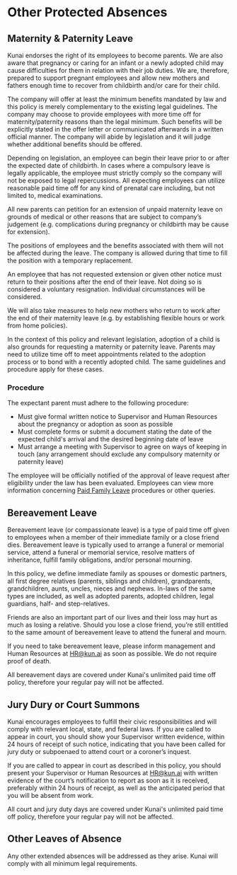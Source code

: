 # Other Protected Absences

## Maternity & Paternity Leave

Kunai endorses the right of its employees to become parents. We are also aware that pregnancy or caring for an infant or a newly adopted child may cause difficulties for them in relation with their job duties. We are, therefore, prepared to support pregnant employees and allow new mothers and fathers enough time to recover from childbirth and/or care for their child.

The company will offer at least the minimum benefits mandated by law and this policy is merely complementary to the existing legal guidelines. The company may choose to provide employees with more time off for maternity/paternity reasons than the legal minimum. Such benefits will be explicitly stated in the offer letter or communicated afterwards in a written official manner. The company will abide by legislation and it will judge whether additional benefits should be offered.

Depending on legislation, an employee can begin their leave prior to or after the expected date of childbirth. In cases where a compulsory leave is legally applicable, the employee must strictly comply so the company will not be exposed to legal repercussions. All expecting employees can utilize reasonable paid time off for any kind of prenatal care including, but not limited to, medical examinations.

All new parents can petition for an extension of unpaid maternity leave on grounds of medical or other reasons that are subject to company’s judgement (e.g. complications during pregnancy or childbirth may be cause for extension).

The positions of employees and the benefits associated with them will not be affected during the leave. The company is allowed during that time to fill the position with a temporary replacement.

An employee that has not requested extension or given other notice must return to their positions after the end of their leave. Not doing so is considered a voluntary resignation. Individual circumstances will be considered.

We will also take measures to help new mothers who return to work after the end of their maternity leave (e.g. by establishing flexible hours or work from home policies).

In the context of this policy and relevant legislation, adoption of a child is also grounds for requesting a maternity or paternity leave. Parents may need to utilize time off to meet appointments related to the adoption process or to bond with a recently adopted child. The same guidelines and procedure apply for these cases.

### Procedure

The expectant parent must adhere to the following procedure:

- Must give formal written notice to Supervisor and Human Resources about the pregnancy or adoption as soon as possible
- Must complete forms or submit a document stating the date of the expected child's arrival and the desired beginning date of leave
- Must arrange a meeting with Supervisor to agree on ways of keeping in touch (any arrangement should exclude any compulsory maternity or paternity leave)

The employee will be officially notified of the approval of leave request after eligibility under the law has been evaluated. Employees can view more information concerning [Paid Family Leave](https://www.edd.ca.gov/disability/paid_family_leave.htm) procedures or other queries.

## Bereavement Leave

Bereavement leave (or compassionate leave) is a type of paid time off given to employees when a member of their immediate family or a close friend dies. Bereavement leave is typically used to arrange a funeral or memorial service, attend a funeral or memorial service, resolve matters of inheritance, fulfill family obligations, and/or personal mourning.

In this policy, we define immediate family as spouses or domestic partners, all first degree relatives (parents, siblings and children), grandparents, grandchildren, aunts, uncles, nieces and nephews. In-laws of the same types are included, as well as adopted parents, adopted children, legal guardians, half- and step-relatives.

Friends are also an important part of our lives and their loss may hurt as much as losing a relative. Should you lose a close friend, you’re still entitled to the same amount of bereavement leave to attend the funeral and mourn.

If you need to take bereavement leave, please inform management and Human Resources at HR@kun.ai as soon as possible. We do not require proof of death.

All bereavement days are covered under Kunai's unlimited paid time off policy, therefore your regular pay will not be affected.

## Jury Dury or Court Summons

Kunai encourages employees to fulfill their civic responsibilities and will comply with relevant local, state, and federal laws. If you are called to appear in court, you should show your Supervisor written evidence, within 24 hours of receipt of such notice, indicating that you have been called for jury duty or subpoenaed to attend court or a coroner’s inquest.

If you are called to appear in court as described in this policy, you should present your Supervisor or Human Resources at HR@kun.ai with written evidence of the court’s notification to report as soon as it is received, preferably within 24 hours of receipt, as well as the anticipated period that you will be absent from work.

All court and jury duty days are covered under Kunai's unlimited paid time off policy, therefore your regular pay will not be affected.

## Other Leaves of Absence

Any other extended absences will be addressed as they arise. Kunai will comply with all minimum legal requirements.
